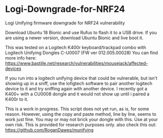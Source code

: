 # Logi-Downgrade-for-NRF24
Logi Unifying firmware downgrade for NRF24 vulnerability

Download Ubuntu 18 Bionic and use Rufus to flash it to a USB drive. If you are using a newer version, download Ubuntu Bionic and live boot it.

This was tested on a Logitech K400r keyboard/trackpad combo with Logitech Unifying Dongles C-U0007 (FW ver 012.005.00028)
You can find more info here: https://www.bastille.net/research/vulnerabilities/mousejack/affected-devices

If you run into a logitech unifying device that could be vulnerable, but isn't showing up in a sniff, use the lofigtech software to pair
another logitech device to it and try sniffing again with another device. I recently got a K400+ with a CU0008 dongle and it would not show up
until i paired a K400r to it.

This is a work in progress. This script does not yet run, as is, for some reason. However, using the copy and paste method, line by line, seems to work just fine. You may or may not brick your dongle with this. Use at your own risk.
This is provided for research purposes only.
also check this out:
https://github.com/RoganDawes/munifying
